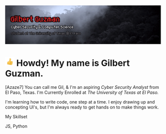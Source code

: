 [![Header](Guzman_header.gif "Header")](https://azaze7.github.io)


<img src="https://raw.githubusercontent.com/Azaze7/Azaze7/main/Guzman_thumbsup.gif" height="30px"> Howdy! My name is Gilbert Guzman.
===============

[Azaze7]
You can call me Gil, & I'm an aspiring *Cyber Security Analyst* from El Paso, Texas. 
I'm Currently Enrolled at *The University of Texas at El Paso.*

I'm learning how to write code, one step at a time. 
I enjoy drawing up and concepting UI's, but I'm always ready to get hands on to make things work.

My Skillset

JS, Python

